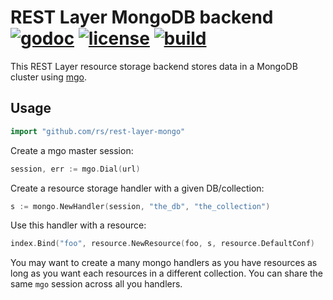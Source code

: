 # REST Layer MongoDB backend [![godoc](http://img.shields.io/badge/godoc-reference-blue.svg?style=flat)](https://godoc.org/github.com/rs/rest-layer-mongo) [![license](http://img.shields.io/badge/license-MIT-red.svg?style=flat)](https://raw.githubusercontent.com/rs/rest-layer-mongo/master/LICENSE) [![build](https://img.shields.io/travis/rs/rest-layer-mongo.svg?style=flat)](https://travis-ci.org/rs/rest-layer-mongo)

This REST Layer resource storage backend stores data in a MongoDB cluster using [mgo](https://godoc.org/labix.org/v2/mgo).

## Usage

```go
import "github.com/rs/rest-layer-mongo"
```

Create a mgo master session:

```go
session, err := mgo.Dial(url)
```

Create a resource storage handler with a given DB/collection:

```go
s := mongo.NewHandler(session, "the_db", "the_collection")
```

Use this handler with a resource:

```go
index.Bind("foo", resource.NewResource(foo, s, resource.DefaultConf)
```

You may want to create a many mongo handlers as you have resources as long as you want each resources in a different collection. You can share the same `mgo` session across all you handlers.
